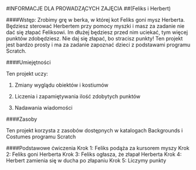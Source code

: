 #INFORMACJE DLA PROWADZĄCYCH ZAJĘCIA##(Feliks i Herbert)####Wstęp:Zrobimy grę w berka, w której kot Feliks goni mysz Herberta. Będziesz sterować Herbertem przy pomocy myszki i masz za zadanie nie dać się złapać Feliksowi. Im dłużej będziesz przed nim uciekać, tym więcej punktów zdobędziesz. Nie daj się złapać, bo stracisz punkty! Ten projekt jest bardzo prosty i ma za zadanie zapoznać dzieci z podstawami programu Scratch.####UmiejętnościTen projekt uczy:1. Zmiany wyglądu obiektów i kostiumów2. Liczenia i zapamiętywania ilość zdobytych punktów3. Nadawania wiadomości####ZasobyTen projekt korzysta z zasobów dostępnych w katalogach Backgrounds i Costumes programu Scratch####Podstawowe ćwiczeniaKrok 1: Feliks podąża za kursorem myszyKrok 2: Feliks goni HerbertaKrok 3: Feliks ogłasza, że złapał HerbertaKrok 4: Herbert zamienia się w ducha po złapaniuKrok 5: Liczymy punkty